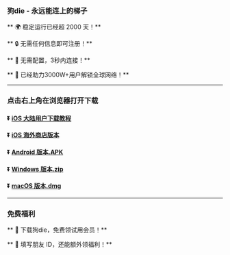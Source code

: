 ### 狗die - 永远能连上的梯子

** :earth_africa: 稳定运行已经超 2000 天！**

** :lock: 无需任何信息即可注册！**

** :rocket: 无需配置，3秒内连接！**

** :man: 已经助力3000W+用户解锁全球网络！**

----
### 点击右上角在浏览器打开下载
#### :arrow_double_down: [iOS 大陆用户下载教程](https://appshare.onelink.me/7uiT/1c9f9287)
#### :arrow_double_down: [iOS 海外商店版本](https://appshare.onelink.me/7uiT/33e7470c)
#### :arrow_double_down: [Android 版本.APK](https://appshare.onelink.me/7uiT/fa80bb40)
#### :arrow_double_down: [Windows 版本.zip](https://github.com/GODPublic/DOWN/raw/main/VPN.zip)
#### :arrow_double_down: [macOS 版本.dmg](https://appshare.onelink.me/7uiT/1ed3d477)

----
### 免费福利
** :gift: 下载狗die，免费领试用会员！**

** :gift: 填写朋友 ID，还能额外领福利！**
